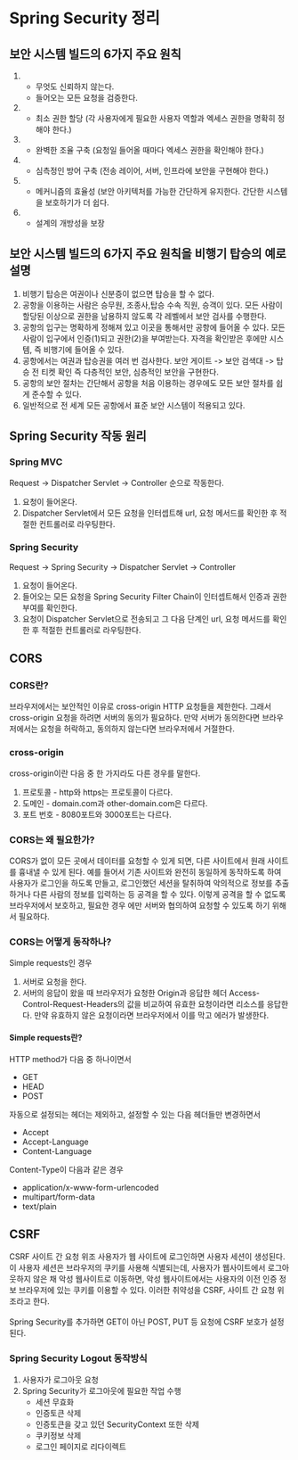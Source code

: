 # Spring Security 정리

## 보안 시스템 빌드의 6가지 주요 원칙
1. - 무엇도 신뢰하지 않는다.
   - 들어오는 모든 요청을 검증한다.
2. - 최소 권한 할당 (각 사용자에게 필요한 사용자 역할과 엑세스 권한을 명확히 정해야 한다.)
3. - 완벽한 조율 구축 (요청일 들어올 때마다 엑세스 권한을 확인해야 한다.)
4. - 심측정인 방어 구축 (전송 레이어, 서버, 인프라에 보안을 구현해야 한다.)
5. - 메커니즘의 효율성 (보안 아키텍처를 가능한 간단하게 유지한다. 간단한 시스템을 보호하기가 더 쉽다.
6. - 설계의 개방성을 보장 

## 보안 시스템 빌드의 6가지 주요 원칙을 비행기 탑승의 예로 설명
1. 비행기 탑승은 여권이나 신분증이 없으면 탑승을 할 수 없다.
2. 공항을 이용하는 사람은 승무원, 조종사,탑승 수속 직원, 승객이 있다. 모든 사람이 할당된 이상으로 권한을 남용하지 않도록 각 레벨에서 보안 검사를 수행한다.
3. 공항의 입구는 명확하게 정해져 있고 이곳을 통해서만 공항에 들어올 수 있다. 모든 사람이 입구에서 인증(1)되고 권한(2)을 부여받는다. 자격을 확인받은 후에만 시스템, 즉 비행기에 들어올 수 있다.
4. 공항에서는 여권과 탑승권을 여러 번 검사한다. 보안 게이트 -> 보안 검색대 -> 탑승 전 티켓 확인 즉 다층적인 보안, 심층적인 보안을 구현한다.
5. 공항의 보안 절차는 간단해서 공항을 처음 이용하는 경우에도 모든 보안 절차를 쉽게 준수할 수 있다.
6. 일반적으로 전 세계 모든 공항에서 표준 보안 시스템이 적용되고 있다.

## Spring Security 작동 원리

### Spring MVC
Request -> Dispatcher Servlet -> Controller 순으로 작동한다.
1. 요청이 들어온다.
2. Dispatcher Servlet에서 모든 요청을 인터셉트해 url, 요청 메서드를 확인한 후 적절한 컨트롤러로 라우팅한다.

### Spring Security
Request -> Spring Security -> Dispatcher Servlet -> Controller
1. 요청이 들어온다.
2. 들어오는 모든 요청을 Spring Security Filter Chain이 인터셉트해서 인증과 권한 부여를 확인한다.
3. 요청이 Dispatcher Servlet으로 전송되고 그 다음 단계인 url, 요청 메서드를 확인한 후 적절한 컨트롤러로 라우팅한다.

## CORS

### CORS란?
브라우저에서는 보안적인 이유로 cross-origin HTTP 요청들을 제한한다. 그래서 cross-origin 요청을 하려면 서버의 동의가 필요하다. 
만약 서버가 동의한다면 브라우저에서는 요청을 허락하고, 동의하지 않는다면 브라우저에서 거절한다.

### cross-origin
cross-origin이란 다음 중 한 가지라도 다른 경우를 말한다.
1. 프로토콜 - http와 https는 프로토콜이 다르다.
2. 도메인 - domain.com과 other-domain.com은 다르다.
3. 포트 번호 - 8080포트와 3000포트는 다르다.

### CORS는 왜 필요한가?
CORS가 없이 모든 곳에서 데이터를 요청할 수 있게 되면, 다른 사이트에서 원래 사이트를 흉내낼 수 있게 된다.
예를 들어서 기존 사이트와 완전히 동일하게 동작하도록 하여 사용자가 로그인을 하도록 만들고, 
로그인했던 세션을 탈취하여 악의적으로 정보를 추출하거나 다른 사람의 정보를 입력하는 등 공격을 할 수 있다. 
이렇게 공격을 할 수 없도록 브라우저에서 보호하고, 필요한 경우 에만 서버와 협의하여 요청할 수 있도록 하기 위해서 필요하다.

### CORS는 어떻게 동작하나?
Simple requests인 경우
1. 서버로 요청을 한다.
2. 서버의 응답이 왔을 때 브라우저가 요청한 Origin과 응답한 헤더 Access-Control-Request-Headers의 값을 비교하여 유효한 요청이라면 리소스를 응답한다. 
만약 유효하지 않은 요청이라면 브라우저에서 이를 막고 에러가 발생한다.

#### Simple requests란?
HTTP method가 다음 중 하나이면서
- GET
- HEAD
- POST

자동으로 설정되는 헤더는 제외하고, 설정할 수 있는 다음 헤더들만 변경하면서
- Accept
- Accept-Language
- Content-Language

Content-Type이 다음과 같은 경우
- application/x-www-form-urlencoded
- multipart/form-data
- text/plain

## CSRF
CSRF 사이트 간 요청 위조
사용자가 웹 사이트에 로그인하면 사용자 세션이 생성된다.
이 사용자 세션은 브라우저의 쿠키를 사용해 식별되는데, 사용자가 웹사이트에서 로그아웃하지 않은 채 
악성 웹사이트로 이동하면, 악성 웹사이트에서는 사용자의 이전 인증 정보 브라우저에 있는 쿠키를 이용할 수 있다.
이러한 취약성을 CSRF, 사이트 간 요청 위조라고 한다.
<br/>
<br/>
Spring Security를 추가하면 GET이 아닌 POST, PUT 등 요청에 CSRF 보호가 설정된다.

### Spring Security Logout 동작방식
1. 사용자가 로그아웃 요청
2. Spring Security가 로그아웃에 필요한 작업 수행
   - 세션 무효화
   - 인증토큰 삭제
   - 인증토큰을 갖고 있던 SecurityContext 또한 삭제
   - 쿠키정보 삭제
   - 로그인 페이지로 리다이렉트
